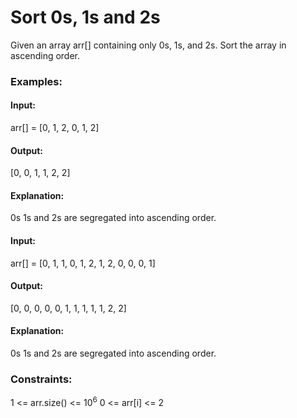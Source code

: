 # Sort 0s, 1s and 2s
Given an array arr[] containing only 0s, 1s, and 2s. Sort the array in ascending order.

### Examples:
#### Input:
arr[] = [0, 1, 2, 0, 1, 2]
#### Output:
[0, 0, 1, 1, 2, 2]
#### Explanation:
0s 1s and 2s are segregated into ascending order.

#### Input:
arr[] = [0, 1, 1, 0, 1, 2, 1, 2, 0, 0, 0, 1]
#### Output:
[0, 0, 0, 0, 0, 1, 1, 1, 1, 1, 2, 2]
#### Explanation:
0s 1s and 2s are segregated into ascending order.

### Constraints:
1 <= arr.size() <= $`10^6`$
0 <= arr[i] <= 2
